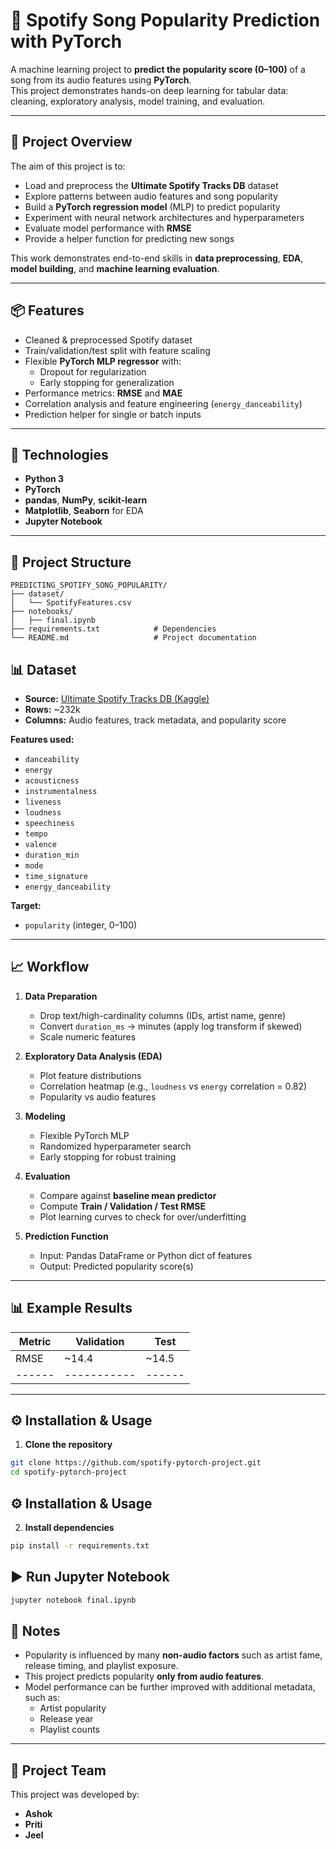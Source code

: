 # 🎵 Spotify Song Popularity Prediction with PyTorch

A machine learning project to **predict the popularity score (0–100)** of a song from its audio features using **PyTorch**.  
This project demonstrates hands-on deep learning for tabular data: cleaning, exploratory analysis, model training, and evaluation.

---

## 🚀 Project Overview

The aim of this project is to:

- Load and preprocess the **Ultimate Spotify Tracks DB** dataset
- Explore patterns between audio features and song popularity
- Build a **PyTorch regression model** (MLP) to predict popularity
- Experiment with neural network architectures and hyperparameters
- Evaluate model performance with **RMSE**
- Provide a helper function for predicting new songs

This work demonstrates end-to-end skills in **data preprocessing**, **EDA**, **model building**, and **machine learning evaluation**.

---

## 📦 Features

- Cleaned & preprocessed Spotify dataset
- Train/validation/test split with feature scaling
- Flexible **PyTorch MLP regressor** with:
  - Dropout for regularization
  - Early stopping for generalization
- Performance metrics: **RMSE** and **MAE**
- Correlation analysis and feature engineering (`energy_danceability`)
- Prediction helper for single or batch inputs

---

## 🧠 Technologies

- **Python 3**
- **PyTorch**
- **pandas**, **NumPy**, **scikit-learn**
- **Matplotlib**, **Seaborn** for EDA
- **Jupyter Notebook**

---

## 📂 Project Structure

````plaintext
PREDICTING_SPOTIFY_SONG_POPULARITY/
├── dataset/
│   └── SpotifyFeatures.csv
├── notebooks/
│   ├── final.ipynb
├── requirements.txt            # Dependencies
└── README.md                   # Project documentation

````

## 📊 Dataset

- **Source:** [Ultimate Spotify Tracks DB (Kaggle)](https://www.kaggle.com/datasets/zaheenhamidani/ultimate-spotify-tracks-db)
- **Rows:** ~232k
- **Columns:** Audio features, track metadata, and popularity score

**Features used:**
- `danceability`
- `energy`
- `acousticness`
- `instrumentalness`
- `liveness`
- `loudness`
- `speechiness`
- `tempo`
- `valence`
- `duration_min`
- `mode`
- `time_signature`
- `energy_danceability`

**Target:**
- `popularity` (integer, 0–100)

---

## 📈 Workflow

1. **Data Preparation**
   - Drop text/high-cardinality columns (IDs, artist name, genre)
   - Convert `duration_ms` → minutes (apply log transform if skewed)
   - Scale numeric features

2. **Exploratory Data Analysis (EDA)**
   - Plot feature distributions
   - Correlation heatmap (e.g., `loudness` vs `energy` correlation = 0.82)
   - Popularity vs audio features

3. **Modeling**
   - Flexible PyTorch MLP
   - Randomized hyperparameter search
   - Early stopping for robust training

4. **Evaluation**
   - Compare against **baseline mean predictor**
   - Compute **Train / Validation / Test RMSE**
   - Plot learning curves to check for over/underfitting

5. **Prediction Function**
   - Input: Pandas DataFrame or Python dict of features
   - Output: Predicted popularity score(s)

---

## 📊 Example Results

| Metric | Validation | Test   |
| ------ | ---------- | ------ |
| RMSE   | ~14.4      | ~14.5  |
| ------ |----------- | ------ |



---

## ⚙️ Installation & Usage

1. **Clone the repository**
```bash
git clone https://github.com/spotify-pytorch-project.git
cd spotify-pytorch-project
````

## ⚙️ Installation & Usage

2. **Install dependencies**
```bash
pip install -r requirements.txt
````
## ▶️ Run Jupyter Notebook

```bash
jupyter notebook final.ipynb
````

## 📝 Notes

- Popularity is influenced by many **non-audio factors** such as artist fame, release timing, and playlist exposure.
- This project predicts popularity **only from audio features**.
- Model performance can be further improved with additional metadata, such as:
  - Artist popularity
  - Release year
  - Playlist counts

---

## 👥 Project Team  

This project was developed by:  
- **Ashok**  
- **Priti**  
- **Jeel**  

